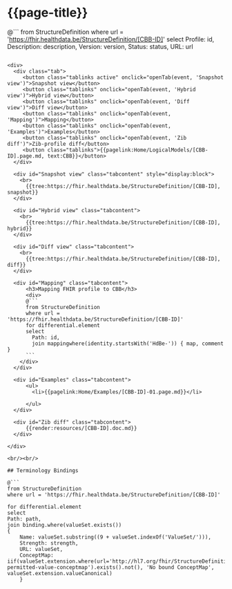 # {{page-title}}

@```
from StructureDefinition
where url = 'https://fhir.healthdata.be/StructureDefinition/[CBB-ID]'
select 
Profile: id,
Description: description,
Version: version,
Status: status,
URL: url
```

<div>
  <div class="tab">
     <button class="tablinks active" onclick="openTab(event, 'Snapshot view')">Snapshot view</button>
     <button class="tablinks" onclick="openTab(event, 'Hybrid view')">Hybrid view</button>
     <button class="tablinks" onclick="openTab(event, 'Diff view')">Diff view</button>
     <button class="tablinks" onclick="openTab(event, 'Mapping')">Mapping</button>
     <button class="tablinks" onclick="openTab(event, 'Examples')">Examples</button>
     <button class="tablinks" onclick="openTab(event, 'Zib diff')">Zib-profile diff</button>
     <button class="tablinks">{{pagelink:Home/LogicalModels/[CBB-ID].page.md, text:CBB}}</button>
  </div>

  <div id="Snapshot view" class="tabcontent" style="display:block">
    <br>
      {{tree:https://fhir.healthdata.be/StructureDefinition/[CBB-ID], snapshot}}
  </div>

  <div id="Hybrid view" class="tabcontent">
    <br>
      {{tree:https://fhir.healthdata.be/StructureDefinition/[CBB-ID], hybrid}}
  </div>

  <div id="Diff view" class="tabcontent">
    <br>
      {{tree:https://fhir.healthdata.be/StructureDefinition/[CBB-ID], diff}}
  </div>

  <div id="Mapping" class="tabcontent">      
      <h3>Mapping FHIR profile to CBB</h3>
      <div>
      @```
      from StructureDefinition
      where url = 'https://fhir.healthdata.be/StructureDefinition/[CBB-ID]'
      for differential.element 
      select 
        Path: id,
        join mappingwhere(identity.startsWith('HdBe-')) { map, comment }
      ```
    </div>
  </div>

  <div id="Examples" class="tabcontent">
      <ul>
        <li>{{pagelink:Home/Examples/[CBB-ID]-01.page.md}}</li>
        
      </ul>
  </div>

  <div id="Zib diff" class="tabcontent">
      {{render:resources/[CBB-ID].doc.md}}
  </div>

</div>

<br/><br/> 

## Terminology Bindings

@```
from StructureDefinition
where url = 'https://fhir.healthdata.be/StructureDefinition/[CBB-ID]'

for differential.element
select
Path: path,
join binding.where(valueSet.exists())
{
	Name: valueSet.substring((9 + valueSet.indexOf('ValueSet/'))),
	Strength: strength,
	URL: valueSet,
	ConceptMap: iif(valueSet.extension.where(url='http://hl7.org/fhir/StructureDefinition/11179-permitted-value-conceptmap').exists().not(), 'No bound ConceptMap', valueSet.extension.valueCanonical)
	}
```  